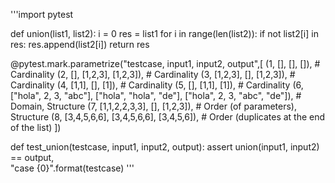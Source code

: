 '''import pytest

def union(list1, list2):
    i = 0
    res = list1
    for i in range(len(list2)):
        if not list2[i] in res: 
            res.append(list2[i])
    return res

@pytest.mark.parametrize("testcase, input1, input2, output",[
(1, [], [], []),   # Cardinality
(2, [], [1,2,3], [1,2,3]),   # Cardinality
(3, [1,2,3], [], [1,2,3]),   # Cardinality
(4, [1,1], [], [1]),   # Cardinality
(5, [], [1,1], [1]),   # Cardinality
(6, ["hola", 2, 3, "abc"], ["hola", "hola", "de"], ["hola", 2, 3, "abc", "de"]), # Domain, Structure
(7, [1,1,2,2,3,3], [], [1,2,3]),   # Order (of parameters), Structure
(8, [3,4,5,6,6], [3,4,5,6,6], [3,4,5,6]), # Order (duplicates at the end of the list)
])

def test_union(testcase, input1, input2, output):
    assert union(input1, input2) == output,\
           "case {0}".format(testcase)
'''
